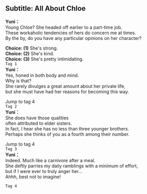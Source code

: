 # 

  
## Subtitle: All About Chloe
  
**Yuni：**  
Young Chloe? She headed off earlier to a part-time job.  
These workaholic tendencies of hers do concern me at times.  
By the by, do you have any particular opinions on her character?  
  
**Choice: (1)**  She's strong.  
**Choice: (2)**  She's kind.  
**Choice: (3)**  She's pretty intimidating.  
`Tag 1`  
**Yuni：**  
Yes, honed in both body and mind.  
 Why is that?  
She rarely divulges a great amount about her private life,  
but she must have had her reasons for becoming this way.  
  
Jump to tag 4  
`Tag 2`  
**Yuni：**  
She does have those qualities  
 often attributed to elder sisters.  
In fact, I hear she has no less than three younger brothers.  
Perhaps she thinks of you as a fourth among their number.  
  
Jump to tag 4  
`Tag 3`  
**Yuni：**  
Indeed. Much like a carnivore after a meal.  
She deftly parries my daily ramblings with a minimum of effort,  
but if I were ever to truly anger her...  
 Ahhh, best not to imagine!  
  
`Tag 4`  
